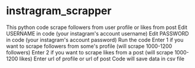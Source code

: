 # instragram_scrapper
This python code scrape followers from user profile or likes from post 
Edit USERNAME in code (your instagram's account username)
Edit PASSWORD in code (your instagram's account password)
Run the code
Enter 1 if you want to scrape followers from some's profile (will scrape 1000-1200 followers)
Enter 2 if you want to scrape likes from a post (will scrape 1000-1200 likes)
Enter url of profile or url of post
Code will save data in csv file 
